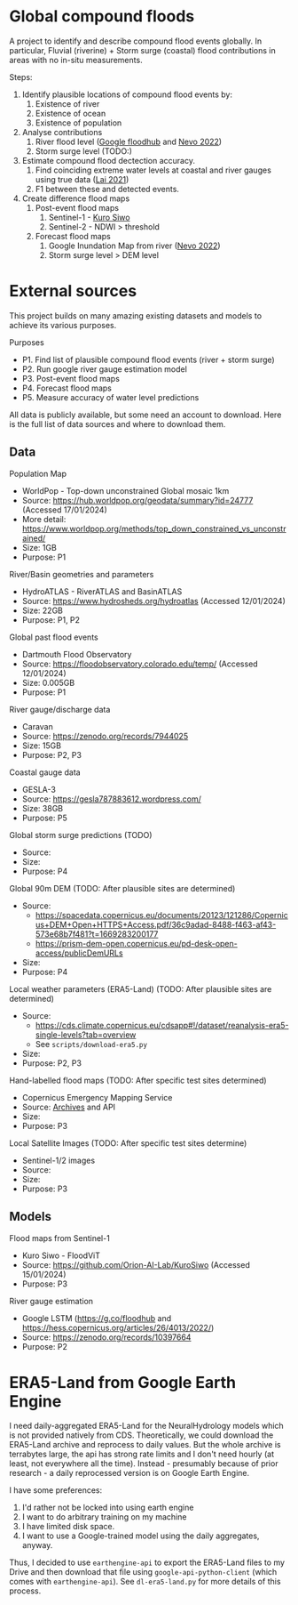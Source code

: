 # Global compound floods

A project to identify and describe compound flood events globally. In particular, Fluvial (riverine) + Storm surge (coastal) flood contributions in areas with no in-situ measurements.

Steps:
1. Identify plausible locations of compound flood events by:
    1. Existence of river
    2. Existence of ocean
    3. Existence of population
2. Analyse contributions
    1. River flood level ([Google floodhub][1] and [Nevo 2022][2])
    2. Storm surge level (TODO:)
3. Estimate compound flood dectection accuracy.
    1. Find coinciding extreme water levels at coastal and river gauges using true data ([Lai 2021][3])
    2. F1 between these and detected events.
4. Create difference flood maps
    1. Post-event flood maps
        1. Sentinel-1 - [Kuro Siwo][4]
        2. Sentinel-2 - NDWI > threshold
    2. Forecast flood maps
        1. Google Inundation Map from river ([Nevo 2022][2])
        2. Storm surge level > DEM level

# External sources

This project builds on many amazing existing datasets and models to achieve its various purposes.

Purposes
* P1. Find list of plausible compound flood events (river + storm surge)
* P2. Run google river gauge estimation model
* P3. Post-event flood maps
* P4. Forecast flood maps
* P5. Measure accuracy of water level predictions

All data is publicly available, but some need an account to download. Here is the full list of data sources and where to download them.

## Data

Population Map
* WorldPop - Top-down unconstrained Global mosaic 1km
* Source: https://hub.worldpop.org/geodata/summary?id=24777 (Accessed 17/01/2024)
* More detail: https://www.worldpop.org/methods/top_down_constrained_vs_unconstrained/
* Size: 1GB
* Purpose: P1

River/Basin geometries and parameters
* HydroATLAS - RiverATLAS and BasinATLAS
* Source: https://www.hydrosheds.org/hydroatlas (Accessed 12/01/2024)
* Size: 22GB
* Purpose: P1, P2

Global past flood events
* Dartmouth Flood Observatory
* Source: https://floodobservatory.colorado.edu/temp/ (Accessed 12/01/2024)
* Size: 0.005GB
* Purpose: P1

River gauge/discharge data
* Caravan
* Source: https://zenodo.org/records/7944025
* Size: 15GB
* Purpose: P2, P3

Coastal gauge data
* GESLA-3
* Source: https://gesla787883612.wordpress.com/
* Size: 38GB
* Purpose: P5

Global storm surge predictions (TODO)
* Source:
* Size:
* Purpose: P4

Global 90m DEM (TODO: After plausible sites are determined)
* Source:
    - https://spacedata.copernicus.eu/documents/20123/121286/Copernicus+DEM+Open+HTTPS+Access.pdf/36c9adad-8488-f463-af43-573e68b7f481?t=1669283200177
    - https://prism-dem-open.copernicus.eu/pd-desk-open-access/publicDemURLs
* Size:
* Purpose: P4

Local weather parameters (ERA5-Land) (TODO: After plausible sites are determined)
* Source:
    - https://cds.climate.copernicus.eu/cdsapp#!/dataset/reanalysis-era5-single-levels?tab=overview
    - See `scripts/download-era5.py`
* Size:
* Purpose: P2, P3

Hand-labelled flood maps (TODO: After specific test sites determined)
* Copernicus Emergency Mapping Service
* Source: [Archives][5] and API
* Size:
* Purpose: P3

Local Satellite Images (TODO: After specific test sites determine)
* Sentinel-1/2 images
* Source:
* Size:
* Purpose: P3


## Models
Flood maps from Sentinel-1
* Kuro Siwo - FloodViT
* Source: https://github.com/Orion-AI-Lab/KuroSiwo (Accessed 15/01/2024)
* Purpose: P3

River gauge estimation
* Google LSTM (https://g.co/floodhub and https://hess.copernicus.org/articles/26/4013/2022/)
* Source: https://zenodo.org/records/10397664
* Purpose: P2


# ERA5-Land from Google Earth Engine

I need daily-aggregated ERA5-Land for the NeuralHydrology models which is not provided natively from CDS. Theoretically, we could download the ERA5-Land archive and reprocess to daily values. But the whole archive is terrabytes large, the api has strong rate limits and I don't need hourly (at least, not everywhere all the time). Instead - presumably because of prior research - a daily reprocessed version is on Google Earth Engine.

I have some preferences:
1. I'd rather not be locked into using earth engine
2. I want to do arbitrary training on my machine
3. I have limited disk space.
4. I want to use a Google-trained model using the daily aggregates, anyway.

Thus, I decided to use `earthengine-api` to export the ERA5-Land files to my Drive and then download that file using `google-api-python-client` (which comes with `earthengine-api`). See `dl-era5-land.py` for more details of this process.


[1]: https://g.co/floodhub
[2]: https://hess.copernicus.org/articles/26/4013/2022/
[3]: https://journals.ametsoc.org/view/journals/clim/34/20/JCLI-D-21-0050.1.xml
[4]: https://github.com/Orion-AI-Lab/KuroSiwo
[5]: https://emergency.copernicus.eu/mapping/list-of-activations-rapid
